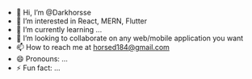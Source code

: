 - 👋 Hi, I’m @Darkhorsse
- 👀 I’m interested in React, MERN, Flutter
- 🌱 I’m currently learning ...
- 💞️ I’m looking to collaborate on any web/mobile application you want 
- 📫 How to reach me at horsed184@gmail.com
- 😄 Pronouns: ...
- ⚡ Fun fact: ...

<!---
Darkhorsse/Darkhorsse is a ✨ special ✨ repository because its `README.md` (this file) appears on your GitHub profile.
You can click the Preview link to take a look at your changes.
--->
